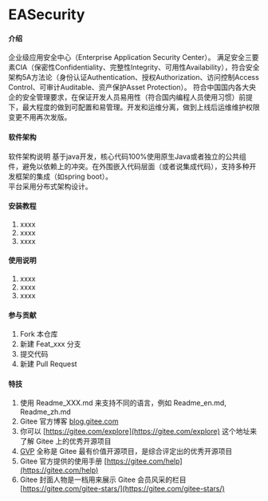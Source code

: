 # EASecurity

#### 介绍
企业级应用安全中心（Enterprise Application Security Center）。
满足安全三要素CIA（保密性Confidentiality、完整性Integrity、可用性Availability），符合安全架构5A方法论（身份认证Authentication、授权Authorization、访问控制Access Control、可审计Auditable、资产保护Asset Protection）。
符合中国国内各大央企的安全管理要求，在保证开发人员易用性（符合国内编程人员使用习惯）前提下，最大程度的做到可配置和易管理。开发和运维分离，做到上线后运维维护权限变更不用再次发版。

#### 软件架构
软件架构说明
基于java开发，核心代码100%使用原生Java或者独立的公共组件，避免以依赖上的冲突。在外围嵌入代码层面（或者说集成代码），支持多种开发框架的集成（如spring boot）。  
平台采用分布式架构设计。

#### 安装教程

1.  xxxx
2.  xxxx
3.  xxxx

#### 使用说明

1.  xxxx
2.  xxxx
3.  xxxx

#### 参与贡献

1.  Fork 本仓库
2.  新建 Feat_xxx 分支
3.  提交代码
4.  新建 Pull Request


#### 特技

1.  使用 Readme\_XXX.md 来支持不同的语言，例如 Readme\_en.md, Readme\_zh.md
2.  Gitee 官方博客 [blog.gitee.com](https://blog.gitee.com)
3.  你可以 [https://gitee.com/explore](https://gitee.com/explore) 这个地址来了解 Gitee 上的优秀开源项目
4.  [GVP](https://gitee.com/gvp) 全称是 Gitee 最有价值开源项目，是综合评定出的优秀开源项目
5.  Gitee 官方提供的使用手册 [https://gitee.com/help](https://gitee.com/help)
6.  Gitee 封面人物是一档用来展示 Gitee 会员风采的栏目 [https://gitee.com/gitee-stars/](https://gitee.com/gitee-stars/)

